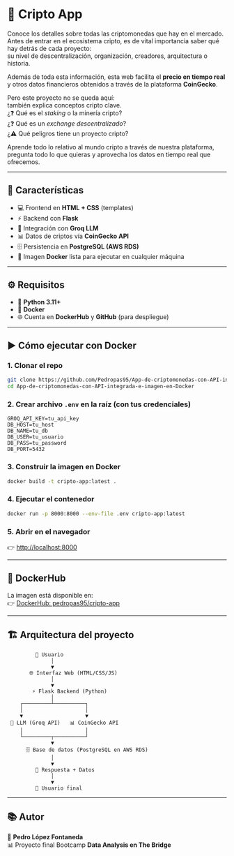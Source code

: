# 🚀 Cripto App

Conoce los detalles sobre todas las criptomonedas que hay en el mercado.  
Antes de entrar en el ecosistema cripto, es de vital importancia saber qué hay detrás de cada proyecto:  
su nivel de descentralización, organización, creadores, arquitectura o historia.  

Además de toda esta información, esta web facilita el **precio en tiempo real** y otros datos financieros obtenidos a través de la plataforma **CoinGecko**.  

Pero este proyecto no se queda aquí:  
también explica conceptos cripto clave.  
¿❓ Qué es el *staking* o la minería cripto?  
¿❓ Qué es un *exchange descentralizado*?  
¿⚠️ Qué peligros tiene un proyecto cripto?  

Aprende todo lo relativo al mundo cripto a través de nuestra plataforma, pregunta todo lo que quieras y aprovecha los datos en tiempo real que ofrecemos.  

---

## 📌 Características
- 💻 Frontend en **HTML + CSS** (templates)
- ⚡ Backend con **Flask**
- 🤖 Integración con **Groq LLM**
- 📊 Datos de criptos vía **CoinGecko API**
- 🗄️ Persistencia en **PostgreSQL (AWS RDS)**
- 🐳 Imagen **Docker** lista para ejecutar en cualquier máquina

---

## ⚙️ Requisitos
- 🐍 **Python 3.11+**
- 🐳 **Docker**
- 🌐 Cuenta en **DockerHub** y **GitHub** (para despliegue)

---

## ▶️ Cómo ejecutar con Docker

### 1. Clonar el repo
```bash
git clone https://github.com/Pedropas95/App-de-criptomonedas-con-API-integrada-e-imagen-en-Docker.git
cd App-de-criptomonedas-con-API-integrada-e-imagen-en-Docker
```

### 2. Crear archivo `.env` en la raíz (con tus credenciales)
```env
GROQ_API_KEY=tu_api_key
DB_HOST=tu_host
DB_NAME=tu_db
DB_USER=tu_usuario
DB_PASS=tu_password
DB_PORT=5432
```

### 3. Construir la imagen en Docker
```bash
docker build -t cripto-app:latest .
```

### 4. Ejecutar el contenedor
```bash
docker run -p 8000:8000 --env-file .env cripto-app:latest
```

### 5. Abrir en el navegador
👉 [http://localhost:8000](http://localhost:8000)

---

## 🐳 DockerHub
La imagen está disponible en:  
👉 [DockerHub: pedropas95/cripto-app](https://hub.docker.com/r/pedropas95/cripto-app)

---

## 🏗️ Arquitectura del proyecto
```text
         👤 Usuario
              │
              ▼
       🌐 Interfaz Web (HTML/CSS/JS)
              │
              ▼
        ⚡ Flask Backend (Python)
              │
    ┌─────────┴──────────┐
    │                    │
    ▼                    ▼
 🤖 LLM (Groq API)   📊 CoinGecko API
    │                    │
    └─────────┬──────────┘
              ▼
      🗄️ Base de datos (PostgreSQL en AWS RDS)
              │
              ▼
         📜 Respuesta + Datos
              │
              ▼
         👤 Usuario final
```

---

## 📚 Autor
👤 **Pedro López Fontaneda**  
📊 Proyecto final Bootcamp **Data Analysis en The Bridge**

